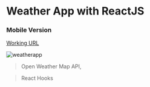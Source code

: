 # Weather App with ReactJS

### Mobile Version

[Working URL](https://weather-app-swart-eta.vercel.app/)

![weatherapp](https://user-images.githubusercontent.com/74892817/123844482-1666a900-d8e1-11eb-9d69-e2aecc7feadf.gif)

> Open Weather Map API,

> React Hooks
